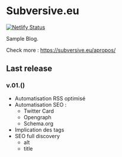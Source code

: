 # Subversive.eu

[![Netlify Status](https://api.netlify.com/api/v1/badges/d1079fea-189b-44b6-a191-d6e886f0f0ca/deploy-status)](https://app.netlify.com/sites/goofy-tesla-61455c/deploys)

Sample Blog.

Check more :   <https://subversive.eu/apropos/>

## Last release

### v.01.()

- Automatisation RSS optimisé
- Automatisation SEO :
    - Twitter Card
    - Opengraph
    - Schema.org
- Implication des tags
- SEO full discovery
    - alt
    - title
